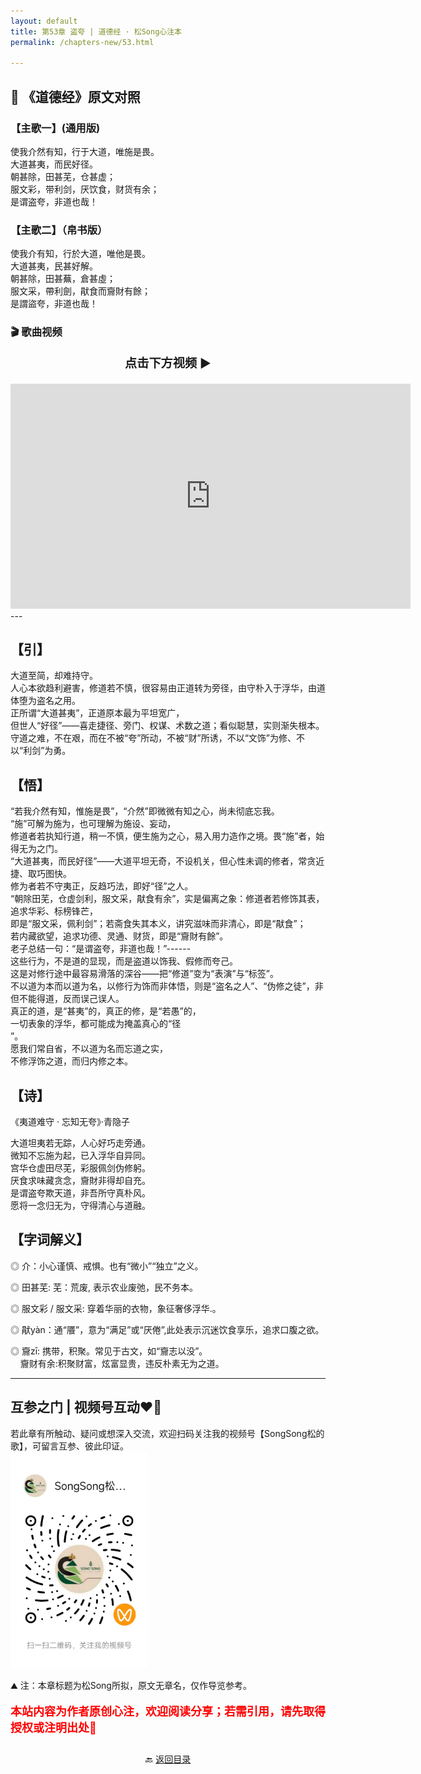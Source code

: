 ```yaml
---
layout: default
title: 第53章 盗夸 | 道德经 · 松Song心注本
permalink: /chapters-new/53.html

---
```


## 📜 《道德经》原文对照
### 【主歌一】(通用版) 
使我介然有知，行于大道，唯施是畏。<br>
大道甚夷，而民好径。<br>
朝甚除，田甚芜，仓甚虚；<br>
服文彩，带利剑，厌饮食，财货有余；<br>
是谓盗夸，非道也哉！<br>

### 【主歌二】（帛书版）
使我介有知，行於大道，唯他是畏。<br>
大道甚夷，民甚好解。<br>
朝甚除，田甚蕪，倉甚虛；<br>
服文采，帶利劍，猒食而齎財有餘；<br>
是謂盜夸，非道也哉！<br>

### 🎬 歌曲视频
<p style="text-align:center; font-size:1.2rem; font-weight:bold;">
  点击下方视频 ▶️
</p>

<iframe
  src="https://streamable.com/e/314i6n"
  width="640"
  height="360"
  frameborder="0"
  allowfullscreen
  loading="lazy">
</iframe>
---

## 【引】
大道至简，却难持守。<br>
人心本欲趋利避害，修道若不慎，很容易由正道转为旁径，由守朴入于浮华，由道体堕为盗名之用。<br>
正所谓“大道甚夷”，正道原本最为平坦宽广，<br>
但世人“好径”——喜走捷径、旁门、权谋、术数之道；看似聪慧，实则渐失根本。<br>
守道之难，不在艰，而在不被“夸”所动，不被“财”所诱，不以“文饰”为修、不以“利剑”为勇。<br>

## 【悟】
“若我介然有知，惟施是畏”，“介然”即微微有知之心，尚未彻底忘我。<br>
“施”可解为施为，也可理解为施设、妄动，<br>
修道者若执知行道，稍一不慎，便生施为之心，易入用力造作之境。畏“施”者，始得无为之门。<br>
“大道甚夷，而民好径”——大道平坦无奇，不设机关，但心性未调的修者，常贪近捷、取巧图快。<br>
修为者若不守夷正，反趋巧法，即好“径”之人。<br>
“朝除田芜，仓虚剑利，服文采，猒食有余”，实是偏离之象：修道者若修饰其表，追求华彩、标榜锋芒，<br>
即是“服文采，佩利剑”；若斋食失其本义，讲究滋味而非清心，即是“猒食”；<br>
若内藏欲望，追求功德、灵通、财货，即是“齎財有餘”。<br>
老子总结一句：“是谓盗夸，非道也哉！”------<br>
这些行为，不是道的显现，而是盗道以饰我、假修而夸己。<br>
这是对修行途中最容易滑落的深谷——把“修道”变为“表演”与“标签”。<br>
不以道为本而以道为名，以修行为饰而非体悟，则是“盗名之人”、“伪修之徒”，非但不能得道，反而误己误人。<br>
真正的道，是“甚夷”的，真正的修，是“若愚”的，<br>
一切表象的浮华，都可能成为掩盖真心的“径<br>”。<br>
愿我们常自省，不以道为名而忘道之实，<br>
不修浮饰之道，而归内修之本。<br>

## 【诗】
《夷道难守 · 忘知无夸》·青隐子<br>

大道坦夷若无踪，人心好巧走旁通。<br>
微知不忘施为起，已入浮华自异同。<br>
宫华仓虚田尽芜，彩服佩剑伪修躬。<br>
厌食求味藏贪念，齎財非得却自充。<br>
是谓盗夸欺天道，非吾所守真朴风。<br>
愿将一念归无为，守得清心与道融。<br>

## 【字词解义】

◎ 介：小心谨慎、戒惧。也有“微小”“独立”之义。<br>

◎ 田甚芜: 芜：荒废, 表示农业废弛，民不务本。<br>

◎ 服文彩 / 服文采: 穿着华丽的衣物，象征奢侈浮华.。<br>

◎ 猒yàn：通“餍”，意为“满足”或“厌倦”,此处表示沉迷饮食享乐，追求口腹之欲。<br>

◎ 齎zī: 携带，积聚。常见于古文，如“齎志以没”。<br>
&nbsp;&nbsp;&nbsp;&nbsp;齎财有余:积聚财富，炫富显贵，违反朴素无为之道。

---
##  互参之门 | 视频号互动❤️🤝

若此章有所触动、疑问或想深入交流，欢迎扫码关注我的视频号【SongSong松的歌】，可留言互参、彼此印证。<br>
<img src="../img/qrcode_songsong.jpg" alt="扫码进入视频号" width="220">

⛰️ 注：本章标题为松Song所拟，原文无章名，仅作导览参考。<br>
<p style="color:red; font-size:18px; font-weight:bold;">
本站内容为作者原创心注，欢迎阅读分享；若需引用，请先取得授权或注明出处🙏
</p>

<p style="text-align:center; margin-top:2em;">
  🔙 <a href="{{ '/' | relative_url }}#catalog">返回目录</a>
</p>

